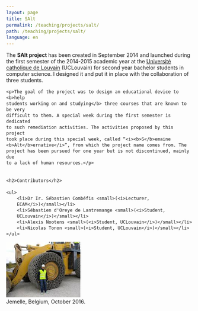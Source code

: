 ```yaml
---
layout: page
title: SAlt
permalink: /teaching/projects/salt/
path: /teaching/projects/salt/
language: en
---
```


<div class="page-col-wrapper">
  <div class="page-col page-col-1">
    <p>The <b>SAlt project</b> has been created in September 2014 and launched
    during the first semester of the 2014-2015 academic year at the
    <a href="https://www.uclouvain.be/en">Université
    catholique de Louvain</a> (UCLouvain) for second year bachelor students in
    computer science. I designed it and put it in place with the collaboration
    of three students.</p>

    <p>The goal of the project was to design an educational device to <b>help
    students working on and studying</b> three courses that are known to be very
    difficult to them. A special week during the first semester is dedicated
    to such remediation activities. The activities proposed by this project
    took place during this special week, called “<i><b>S</b>emaine
    <b>Alt</b>ernative</i>”, from which the project name comes from. The
    project has been pursued for one year but is not discontinued, mainly due
    to a lack of human resources.</p>


    <h2>Contributors</h2>

    <ul>
        <li>Dr Ir. Sébastien Combéfis <small>(<i>Lecturer,
        ECAM</i>)</small></li>
        <li>Sébastien d'Oreye de Lantremange <small>(<i>Student,
        UCLouvain</i>)</small></li>
        <li>Alexis Nootens <small>(<i>Student, UCLouvain</i>)</small></li>
        <li>Nicolas Tonon <small>(<i>Student, UCLouvain</i>)</small></li>
    </ul>
  </div>
  <div class="page-col page-col-2">
    <p><img src="/images/jemelle.jpg" alt="Jemelle, Belgium, October 2016."
    width="200" height="150" /><br />
    Jemelle, Belgium, October 2016.</p>
  </div>
</div>
